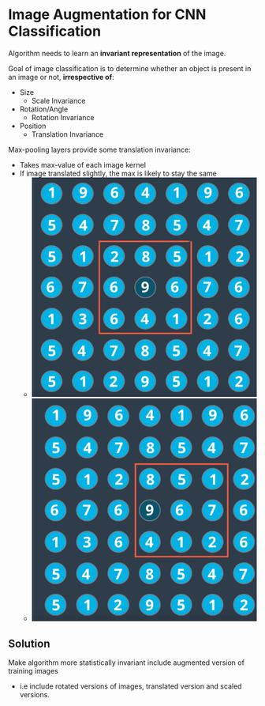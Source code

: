 # Image Augmentation for CNN Classification

Algorithm needs to learn an **invariant representation** of the image.

Goal of image classification is to determine whether an object is present in an image or not, **irrespective of**:
* Size
    * Scale Invariance
* Rotation/Angle
    * Rotation Invariance
* Position
    * Translation Invariance

Max-pooling layers provide some translation invariance:
* Takes max-value of each image kernel
* If image translated slightly, the max is likely to stay the same
    * ![](../../images/2018-01-30-19-24-35.png)
    * ![](../../images/2018-01-30-19-25-09.png)

## Solution
Make algorithm more statistically invariant include augmented version of training images
* i.e include rotated versions of images, translated version and scaled versions.
